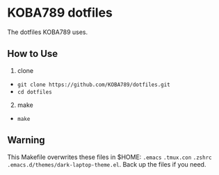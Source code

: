 # KOBA789 dotfiles

The dotfiles KOBA789 uses.

## How to Use

1. clone
 - `git clone https://github.com/KOBA789/dotfiles.git`
 - `cd dotfiles`
2. make
 - `make`

## Warning

This Makefile overwrites these files in $HOME: `.emacs` `.tmux.con` `.zshrc` `.emacs.d/themes/dark-laptop-theme.el`. Back up the files if you need.
